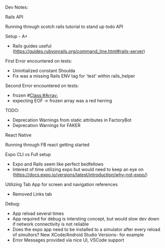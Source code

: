 Dev Notes:

Rails API

Running through scotch rails tutorial to stand up todo API

Setup - A+
* Rails guides useful (https://guides.rubyonrails.org/command_line.html#rails-server)

First Error encountered on tests:
* Uninitialized constant Shoulda
* Fix was a missing Rails ENV tag for 'test' within rails_helper

Second Error encountered on tests:
* frozen #<Class:#Array:>
* expecting EOF -> frozen array was a red herring

TODO: 
* Deprecation Warnings from static attributes in FactoryBot
* Deprecation Warnings for FAKER



React Native

Running through FB react getting started

Expo CLI vs Full setup
* Expo and Rails seem like perfect bedfellows
* Interest of time utilizing expo but would need to keep an eye on (https://docs.expo.io/versions/latest/introduction/why-not-expo/)

Utilizing Tab App for screen and navigation references
* Removed Links tab

Debug:
* App reload several times
* App required for debug is intersting concept, but would slow dev down if network connectivity is not reliable
* Does the expo app need to be installed to a simulator after every reload of simultors? New XCode/Android Studio Versions- for example
* Error Messages provided via nice UI, VSCode support